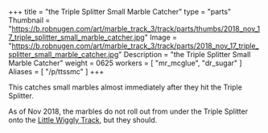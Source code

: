 +++
title = "the Triple Splitter Small Marble Catcher"
type = "parts"
Thumbnail = "https://b.robnugen.com/art/marble_track_3/track/parts/thumbs/2018_nov_17_triple_splitter_small_marble_catcher.jpg"
Image = "https://b.robnugen.com/art/marble_track_3/track/parts/2018_nov_17_triple_splitter_small_marble_catcher.jpg"
Description = "the Triple Splitter Small Marble Catcher"
weight = 0625
workers = [
    "mr_mcglue",
    "dr_sugar"
]
Aliases = [
    "/p/ttssmc"
]
+++

This catches small marbles almost immediately after they hit the Triple Splitter.

As of Nov 2018, the marbles do not roll out from under the Triple Splitter onto the [Little Wiggly Track](/p/lwt/), but they should.
